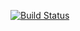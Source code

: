 [![Build Status](https://travis-ci.org/fmmmendes/sayhello.svg?branch=master)](https://travis-ci.org/fmmmendes/sayhello)

